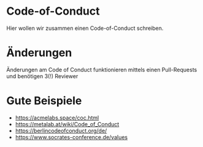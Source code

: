 # Code-of-Conduct

Hier wollen wir zusammen einen Code-of-Conduct schreiben.

# Änderungen

Änderungen am Code of Conduct funktionieren mittels einen Pull-Requests und benötigen 3(!) Reviewer

# Gute Beispiele 

* https://acmelabs.space/coc.html
* https://metalab.at/wiki/Code_of_Conduct
* https://berlincodeofconduct.org/de/
* https://www.socrates-conference.de/values

